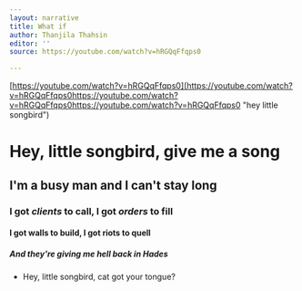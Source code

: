 ```yaml
---
layout: narrative
title: What if
author: Thanjila Thahsin
editor: ''
source: https://youtube.com/watch?v=hRGQqFfqps0

---
```

[https://youtube.com/watch?v=hRGQqFfqps0](https://youtube.com/watch?v=hRGQqFfqps0https://youtube.com/watch?v=hRGQqFfqps0https://youtube.com/watch?v=hRGQqFfqps0 "hey little songbird")

# Hey, little songbird, give me a song

## I'm a **busy** man and I can't stay **long**

### I got _clients_ to call, I got _orders_ to fill

#### I got walls to build, I got riots to quell

##### And they're giving me hell back in Hades

* Hey, little songbird, cat got your tongue?